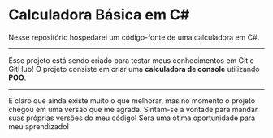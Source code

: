# Calculadora Básica em C#
 Nesse repositório hospedarei um código-fonte de uma calculadora em C#.
***
 Esse projeto está sendo criado para testar meus conhecimentos em Git e GitHub! O projeto consiste em criar uma **calculadora de console** utilizando **POO**.
***
É claro que ainda existe muito o que melhorar, mas no momento o projeto chegou em uma versão que me agrada. Sintam-se a vontade para mandar suas próprias versões do meu código! Sera uma ótima oportunidade para meu aprendizado!
